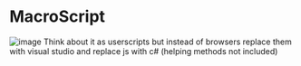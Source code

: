 # MacroScript
![image](https://user-images.githubusercontent.com/46320280/198855321-c77eeff8-5fd8-4ddf-b0ce-d9438e003cbf.png)
 Think about it as userscripts but instead of browsers replace them with visual studio and replace js with c# (helping methods not included)
